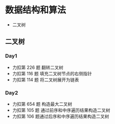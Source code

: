 # 数据结构和算法

* 二叉树





## 二叉树

### Day1

* 力扣第 226 题 翻转二叉树
* 力扣第 116 题 填充二叉树节点的右侧指针
* 力扣第 114 题 将二叉树展开为链表

### Day2

* 力扣第 654 题 构造最大二叉树
* 力扣第 105 题 通过前序和中序遍历结果构造二叉树
* 力扣第 106 题通过后序和中序遍历结果构造二叉树





